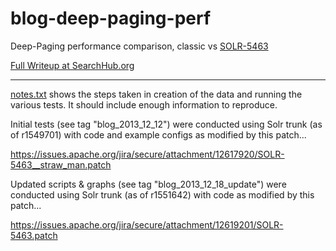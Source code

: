 blog-deep-paging-perf
=====================

Deep-Paging performance comparison, classic vs [SOLR-5463](https://issues.apache.org/jira/browse/SOLR-5463)

[Full Writeup at SearchHub.org](http://searchhub.org/2013/12/12/coming-soon-to-solr-efficient-cursor-based-iteration-of-large-result-sets/)

- - - - - - - - - - - -

[notes.txt](notes.txt) shows the steps taken in creation of the data and running the various tests.  It should include enough information to reproduce.


Initial tests (see tag "blog_2013_12_12") were conducted using Solr trunk (as of r1549701) with code and example configs as modified by this patch...

https://issues.apache.org/jira/secure/attachment/12617920/SOLR-5463__straw_man.patch


Updated scripts & graphs (see tag "blog_2013_12_18_update") were conducted using Solr trunk (as of r1551642) with code as modified by this patch...

https://issues.apache.org/jira/secure/attachment/12619201/SOLR-5463.patch


